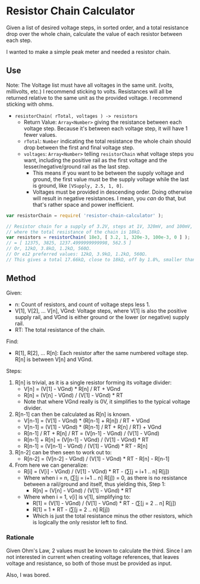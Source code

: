 Resistor Chain Calculator
=========================

Given a list of desired voltage steps, in sorted order, and a total resistance drop over the whole chain, calculate the value of each resistor between each step.

I wanted to make a simple peak meter and needed a resistor chain.



Use
---

Note: The Voltage list must have all voltages in the same unit. (volts, millivolts, etc.)  I recommend sticking to volts.  Resistances will all be returned relative to the same unit as the provided voltage.  I recommend sticking with ohms.

- `resistorChain( rTotal, voltages ) -> resistors`
	- Return Value: `Array<Number>` giving the resistance between each voltage step.  Because it's between each voltage step, it will have 1 fewer values.
	- `rTotal`: `Number` indicating the total resistance the whole chain should drop between the first and final voltage step.
	- `voltages`: `Array<Number>` telling `resistorChain` what voltage steps you want, including the positive rail as the first voltage and the lesser/negative/ground rail as the last step.
		- This means if you want to be between the supply voltage and ground, the first value must be the supply voltage while the last is ground, like `[VSupply, 2.5, 1, 0]`.
		- Voltages must be provided in descending order.  Doing otherwise will result in negative resistances.  I mean, you _can_ do that, but that's rather space and power inefficient.

```js
var resistorChain = require( 'resistor-chain-calculator' );

// Resistor chain for a supply of 3.2V, steps at 1V, 320mV, and 100mV, and true ground being 0V,
// where the total resistance of the chain is 18kΩ.
var resistors = resistorChain( 18e3, [ 3.2, 1, 320e-3, 100e-3, 0 ] );
// = [ 12375, 3825, 1237.4999999999998, 562.5 ]
// Or, 12kΩ, 3.8kΩ, 1.2kΩ, 560Ω.
// Or e12 preferred values: 12kΩ, 3.9kΩ, 1.2kΩ, 560Ω.
// This gives a total 17.66kΩ, close to 18kΩ, off by 1.8%, smaller than the 5% error of the e12 series.
```



Method
------

Given:
- n: Count of resistors, and count of voltage steps less 1.
- V[1], V[2], ... V[n], VGnd: Voltage steps, where V[1] is also the positive supply rail, and VGnd is either ground or the lower (or negative) supply rail.
- RT: The total resistance of the chain.

Find:
- R[1], R[2], ... R[n]: Each resistor after the same numbered voltage step.  R[n] is between V[n] and VGnd.

Steps:

1. R[n] is trivial, as it is a single resistor forming its voltage divider:
	- V[n] = (V[1] - VGnd) * R[n] / RT + VGnd
	- R[n] = (V[n] - VGnd) / (V[1] - VGnd) * RT
	- Note that where VGnd really is 0V, it simplifies to the typical voltage divider.
2. R[n-1] can then be calculated as R[n] is known.
	- V[n-1] = (V[1] - VGnd) * (R[n-1] + R[n]) / RT + VGnd
	- V[n-1] = (V[1] - VGnd) * (R[n-1] / RT + R[n] / RT) + VGnd
	- R[n-1] / RT + R[n] / RT = (V[n-1] - VGnd) / (V[1] - VGnd)
	- R[n-1] + R[n] = (V[n-1] - VGnd) / (V[1] - VGnd) * RT
	- R[n-1] = (V[n-1] - VGnd) / (V[1] - VGnd) * RT - R[n]
3. R[n-2] can be then seen to work out to:
	- R[n-2] = (V[n-2] - VGnd) / (V[1] - VGnd) * RT - R[n] - R[n-1]
4. From here we can generalize:
	- R[i] = (V[i] - VGnd) / (V[1] - VGnd) * RT - (∑[j = i+1 .. n] R[j])
	- Where when i = n, (∑[j = i+1 .. n] R[j]) = 0, as there is no resistance between a rail/ground and itself, thus yielding this, Step 1:
		- R[n] = (V[n] - VGnd) / (V[1] - VGnd) * RT
	- Where when i = 1, v[i] is v[1], simplifying to:
		- R[1] = (V[1] - VGnd) / (V[1] - VGnd) * RT - (∑[j = 2 .. n] R[j])
		- R[1] = 1 * RT - (∑[j = 2 .. n] R[j])
		- Which is just the total resistance minus the other resistors, which is logically the only resistor left to find.

### Rationale

Given Ohm's Law, 2 values must be known to calculate the third.  Since I am not interested in current when creating voltage references, that leaves voltage and resistance, so both of those must be provided as input.

Also, I was bored.
